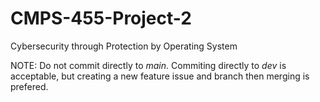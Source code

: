 # CMPS-455-Project-2
Cybersecurity through Protection by Operating System

NOTE: Do not commit directly to $main$. Commiting directly to $dev$ is acceptable, but creating a new feature issue and branch then merging is prefered.
